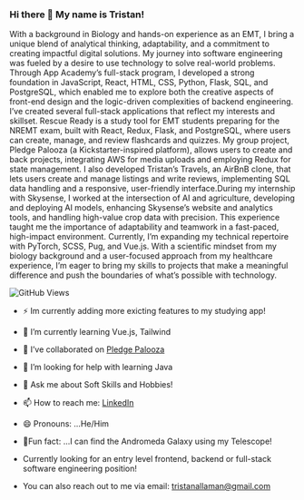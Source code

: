 ### Hi there 👋 My name is Tristan!
  
With a background in Biology and hands-on experience as an EMT, I bring a unique blend of analytical thinking, adaptability, and a commitment to creating impactful digital solutions. My journey into software engineering was fueled by a desire to use technology to solve real-world problems. Through App Academy’s full-stack program, I developed a strong foundation in JavaScript, React, HTML, CSS, Python, Flask, SQL, and PostgreSQL, which enabled me to explore both the creative aspects of front-end design and the logic-driven complexities of backend engineering. I’ve created several full-stack applications that reflect my interests and skillset. Rescue Ready is a study tool for EMT students preparing for the NREMT exam, built with React, Redux, Flask, and PostgreSQL, where users can create, manage, and review flashcards and quizzes. My group project, Pledge Palooza (a Kickstarter-inspired platform), allows users to create and back projects, integrating AWS for media uploads and employing Redux for state management. I also developed Tristan’s Travels, an AirBnB clone, that lets users create and manage listings and write reviews, implementing SQL data handling and a responsive, user-friendly interface.During my internship with Skysense, I worked at the intersection of AI and agriculture, developing and deploying AI models, enhancing Skysense’s website and analytics tools, and handling high-value crop data with precision. This experience taught me the importance of adaptability and teamwork in a fast-paced, high-impact environment. Currently, I’m expanding my technical repertoire with PyTorch, SCSS, Pug, and Vue.js. With a scientific mindset from my biology background and a user-focused approach from my healthcare experience, I’m eager to bring my skills to projects that make a meaningful difference and push the boundaries of what’s possible with technology.

  ![GitHub Views](https://komarev.com/ghpvc/?username=Tristanleif1&color=FAC151)


- ⚡ Im currently adding more exicting features to my studying app!
- 🌱 I’m currently learning Vue.js, Tailwind
- 👯 I’ve collaborated on [Pledge Palooza](https://pledgepalooza.onrender.com/)
- 🤔 I’m looking for help with learning Java
- 💬 Ask me about Soft Skills and Hobbies!
- 📫 How to reach me: [LinkedIn](https://www.linkedin.com/in/tristan-allaman-a18206232/)
- 😄 Pronouns: ...He/Him
- 🔭Fun fact: ...I can find the Andromeda Galaxy using my Telescope!
- Currently looking for an entry level frontend, backend or full-stack software engineering position!

- You can also reach out to me via email: tristanallaman@gmail.com


